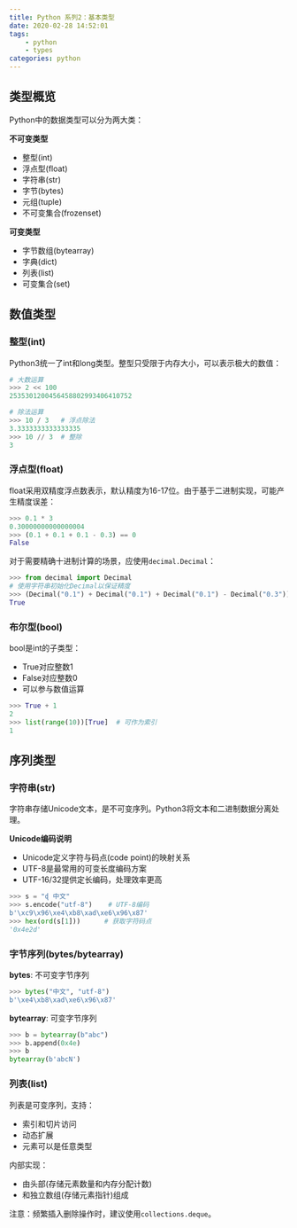 ```yaml
---
title: Python 系列2：基本类型
date: 2020-02-28 14:52:01
tags:
    - python
    - types
categories: python
---
```


## 类型概览

Python中的数据类型可以分为两大类：

**不可变类型**
- 整型(int)
- 浮点型(float)
- 字符串(str)
- 字节(bytes)
- 元组(tuple)
- 不可变集合(frozenset)

**可变类型**
- 字节数组(bytearray)
- 字典(dict)
- 列表(list)
- 可变集合(set)

## 数值类型

### 整型(int)

Python3统一了int和long类型。整型只受限于内存大小，可以表示极大的数值：

```python
# 大数运算
>>> 2 << 100
2535301200456458802993406410752

# 除法运算
>>> 10 / 3   # 浮点除法
3.3333333333333335
>>> 10 // 3  # 整除
3
```

### 浮点型(float)

float采用双精度浮点数表示，默认精度为16-17位。由于基于二进制实现，可能产生精度误差：

```python
>>> 0.1 * 3
0.30000000000000004
>>> (0.1 + 0.1 + 0.1 - 0.3) == 0
False
```

对于需要精确十进制计算的场景，应使用`decimal.Decimal`：

```python
>>> from decimal import Decimal
# 使用字符串初始化Decimal以保证精度
>>> (Decimal("0.1") + Decimal("0.1") + Decimal("0.1") - Decimal("0.3")) == 0
True
```

### 布尔型(bool)

bool是int的子类型：
- True对应整数1
- False对应整数0
- 可以参与数值运算

```python
>>> True + 1
2
>>> list(range(10))[True]  # 可作为索引
1
```

## 序列类型

### 字符串(str)

字符串存储Unicode文本，是不可变序列。Python3将文本和二进制数据分离处理。

**Unicode编码说明**
- Unicode定义字符与码点(code point)的映射关系
- UTF-8是最常用的可变长度编码方案
- UTF-16/32提供定长编码，处理效率更高

```python
>>> s = "ɖ 中文"
>>> s.encode("utf-8")    # UTF-8编码
b'\xc9\x96\xe4\xb8\xad\xe6\x96\x87'
>>> hex(ord(s[1]))      # 获取字符码点
'0x4e2d'
```

### 字节序列(bytes/bytearray)

**bytes**: 不可变字节序列
```python
>>> bytes("中文", "utf-8")
b'\xe4\xb8\xad\xe6\x96\x87'
```

**bytearray**: 可变字节序列
```python
>>> b = bytearray(b"abc")
>>> b.append(0x4e)
>>> b
bytearray(b'abcN')
```

### 列表(list)

列表是可变序列，支持：
- 索引和切片访问
- 动态扩展
- 元素可以是任意类型

内部实现：
- 由头部(存储元素数量和内存分配计数)
- 和独立数组(存储元素指针)组成

注意：频繁插入删除操作时，建议使用`collections.deque`。
